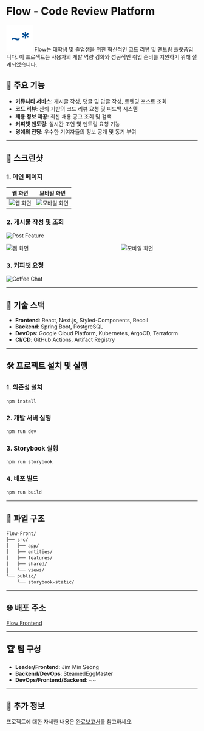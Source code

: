 # Flow - Code Review Platform

![Flow Logo](./public/icons/appIcon.svg) Flow는 대학생 및 졸업생을 위한 혁신적인 코드 리뷰 및 멘토링 플랫폼입니다.
이 프로젝트는 사용자의 개발 역량 강화와 성공적인 취업 준비를 지원하기 위해 설계되었습니다.

## 🌟 주요 기능

- **커뮤니티 서비스**: 게시글 작성, 댓글 및 답글 작성, 트렌딩 포스트 조회
- **코드 리뷰**: 신뢰 기반의 코드 리뷰 요청 및 피드백 시스템
- **채용 정보 제공**: 최신 채용 공고 조회 및 검색
- **커피챗 멘토링**: 실시간 조언 및 멘토링 요청 기능
- **명예의 전당**: 우수한 기여자들의 정보 공개 및 동기 부여

---

## 📸 스크린샷
### 1. 메인 페이지
| 웹 화면                               | 모바일 화면                           |
|---------------------------------------|---------------------------------------|
| ![웹 화면](https://private-user-images.githubusercontent.com/132000885/398391946-13133192-5af3-4f00-8d43-dbf46d7c8a8c.png?jwt=eyJhbGciOiJIUzI1NiIsInR5cCI6IkpXVCJ9.eyJpc3MiOiJnaXRodWIuY29tIiwiYXVkIjoicmF3LmdpdGh1YnVzZXJjb250ZW50LmNvbSIsImtleSI6ImtleTUiLCJleHAiOjE3MzUwMzY1NDksIm5iZiI6MTczNTAzNjI0OSwicGF0aCI6Ii8xMzIwMDA4ODUvMzk4MzkxOTQ2LTEzMTMzMTkyLTVhZjMtNGYwMC04ZDQzLWRiZjQ2ZDdjOGE4Yy5wbmc_WC1BbXotQWxnb3JpdGhtPUFXUzQtSE1BQy1TSEEyNTYmWC1BbXotQ3JlZGVudGlhbD1BS0lBVkNPRFlMU0E1M1BRSzRaQSUyRjIwMjQxMjI0JTJGdXMtZWFzdC0xJTJGczMlMkZhd3M0X3JlcXVlc3QmWC1BbXotRGF0ZT0yMDI0MTIyNFQxMDMwNDlaJlgtQW16LUV4cGlyZXM9MzAwJlgtQW16LVNpZ25hdHVyZT1iYmM1OTBiNDA4ODM5YmMyNDNmMTYwZWZmNWI2YTE1MjYzNzZlYWY2NzNiYWY3ZGRmMmFmZWYyZDlmYWUwYzA2JlgtQW16LVNpZ25lZEhlYWRlcnM9aG9zdCJ9.n0gEZg_zOotQTm802AzAhVtVb5twhjViA3bbSqLXbvo) | ![모바일 화면](https://private-user-images.githubusercontent.com/132000885/398392081-79dc4205-e429-4c42-a249-32382237888c.png?jwt=eyJhbGciOiJIUzI1NiIsInR5cCI6IkpXVCJ9.eyJpc3MiOiJnaXRodWIuY29tIiwiYXVkIjoicmF3LmdpdGh1YnVzZXJjb250ZW50LmNvbSIsImtleSI6ImtleTUiLCJleHAiOjE3MzUwMzY1NTAsIm5iZiI6MTczNTAzNjI1MCwicGF0aCI6Ii8xMzIwMDA4ODUvMzk4MzkyMDgxLTc5ZGM0MjA1LWU0MjktNGM0Mi1hMjQ5LTMyMzgyMjM3ODg4Yy5wbmc_WC1BbXotQWxnb3JpdGhtPUFXUzQtSE1BQy1TSEEyNTYmWC1BbXotQ3JlZGVudGlhbD1BS0lBVkNPRFlMU0E1M1BRSzRaQSUyRjIwMjQxMjI0JTJGdXMtZWFzdC0xJTJGczMlMkZhd3M0X3JlcXVlc3QmWC1BbXotRGF0ZT0yMDI0MTIyNFQxMDMwNTBaJlgtQW16LUV4cGlyZXM9MzAwJlgtQW16LVNpZ25hdHVyZT02ZjU0ODk1OGU4NTQ0Yjc4NDhmNjBlYTUzYWVmYzA5YmJiNzFmNTkzOGNjM2VlMjcwMGM0MTAxYjNiYTUzNTkwJlgtQW16LVNpZ25lZEhlYWRlcnM9aG9zdCJ9.sX23tUvhhcRglGYuVk5WTUes8AWosyVSpmOLfTiXKro) |






### 2. 게시물 작성 및 조회
![Post Feature](https://private-user-images.githubusercontent.com/132000885/398391480-c422c3fd-5310-4545-a56b-da4656f2aafe.png?jwt=eyJhbGciOiJIUzI1NiIsInR5cCI6IkpXVCJ9.eyJpc3MiOiJnaXRodWIuY29tIiwiYXVkIjoicmF3LmdpdGh1YnVzZXJjb250ZW50LmNvbSIsImtleSI6ImtleTUiLCJleHAiOjE3MzUwMzY1NTAsIm5iZiI6MTczNTAzNjI1MCwicGF0aCI6Ii8xMzIwMDA4ODUvMzk4MzkxNDgwLWM0MjJjM2ZkLTUzMTAtNDU0NS1hNTZiLWRhNDY1NmYyYWFmZS5wbmc_WC1BbXotQWxnb3JpdGhtPUFXUzQtSE1BQy1TSEEyNTYmWC1BbXotQ3JlZGVudGlhbD1BS0lBVkNPRFlMU0E1M1BRSzRaQSUyRjIwMjQxMjI0JTJGdXMtZWFzdC0xJTJGczMlMkZhd3M0X3JlcXVlc3QmWC1BbXotRGF0ZT0yMDI0MTIyNFQxMDMwNTBaJlgtQW16LUV4cGlyZXM9MzAwJlgtQW16LVNpZ25hdHVyZT0xZDZiOGE2YmU1NmFjM2Y5NmFlYmQ2OGQ4MTM0YTUxNTI2NmUwZjRhMjc0MWQyODdmMTY2MjJjYTBmZDI1M2Y2JlgtQW16LVNpZ25lZEhlYWRlcnM9aG9zdCJ9.fcYd2dq_R7_b6ogOS3k7fYLGDzQWAx5ClhOpFIzyiDQ)

<div style="display: flex; justify-content: space-between;">
  <img src="https://private-user-images.githubusercontent.com/132000885/398391528-36d1f2fa-fad7-4bba-8e3a-3d3d4f26056c.png?jwt=eyJhbGciOiJIUzI1NiIsInR5cCI6IkpXVCJ9.eyJpc3MiOiJnaXRodWIuY29tIiwiYXVkIjoicmF3LmdpdGh1YnVzZXJjb250ZW50LmNvbSIsImtleSI6ImtleTUiLCJleHAiOjE3MzUwMzY1NTAsIm5iZiI6MTczNTAzNjI1MCwicGF0aCI6Ii8xMzIwMDA4ODUvMzk4MzkxNTI4LTM2ZDFmMmZhLWZhZDctNGJiYS04ZTNhLTNkM2Q0ZjI2MDU2Yy5wbmc_WC1BbXotQWxnb3JpdGhtPUFXUzQtSE1BQy1TSEEyNTYmWC1BbXotQ3JlZGVudGlhbD1BS0lBVkNPRFlMU0E1M1BRSzRaQSUyRjIwMjQxMjI0JTJGdXMtZWFzdC0xJTJGczMlMkZhd3M0X3JlcXVlc3QmWC1BbXotRGF0ZT0yMDI0MTIyNFQxMDMwNTBaJlgtQW16LUV4cGlyZXM9MzAwJlgtQW16LVNpZ25hdHVyZT00MjgxZDVkMTMyMzA4ZTgzNWM0NGM2NTUzN2E5ZjVlYmM0OWQyNTMxZWYyNDcxMmFkZDdlMjZjNzBkN2E0N2ZiJlgtQW16LVNpZ25lZEhlYWRlcnM9aG9zdCJ9.6uXwbFhCa4_A7dtw6vhhbdwS3rvVCBHzTE-30lPo4Rs" alt="웹 화면" width="60%" />
  <img src="https://private-user-images.githubusercontent.com/132000885/398392106-3bb4f78b-c611-4a2e-ab46-26f7ae6ce6a3.png?jwt=eyJhbGciOiJIUzI1NiIsInR5cCI6IkpXVCJ9.eyJpc3MiOiJnaXRodWIuY29tIiwiYXVkIjoicmF3LmdpdGh1YnVzZXJjb250ZW50LmNvbSIsImtleSI6ImtleTUiLCJleHAiOjE3MzUwMzY1NTAsIm5iZiI6MTczNTAzNjI1MCwicGF0aCI6Ii8xMzIwMDA4ODUvMzk4MzkyMTA2LTNiYjRmNzhiLWM2MTEtNGEyZS1hYjQ2LTI2ZjdhZTZjZTZhMy5wbmc_WC1BbXotQWxnb3JpdGhtPUFXUzQtSE1BQy1TSEEyNTYmWC1BbXotQ3JlZGVudGlhbD1BS0lBVkNPRFlMU0E1M1BRSzRaQSUyRjIwMjQxMjI0JTJGdXMtZWFzdC0xJTJGczMlMkZhd3M0X3JlcXVlc3QmWC1BbXotRGF0ZT0yMDI0MTIyNFQxMDMwNTBaJlgtQW16LUV4cGlyZXM9MzAwJlgtQW16LVNpZ25hdHVyZT0zNDk2MWM5OWI2N2NhNGI0ODgwY2MxODc4ZTczMWEzOGUxODlmZDYxZGRmZmNkOTZmZTY5YmViYmNiNTdmYWRhJlgtQW16LVNpZ25lZEhlYWRlcnM9aG9zdCJ9.xxhqSev9BkQa9wieujQa7MSy_89tbYYKjJImKRh5AKE" alt="모바일 화면" width="40%" />
</div>


### 3. 커피챗 요청
![Coffee Chat](https://private-user-images.githubusercontent.com/132000885/398391588-84feccd0-5e15-4664-8dca-359b3c9cc63a.png?jwt=eyJhbGciOiJIUzI1NiIsInR5cCI6IkpXVCJ9.eyJpc3MiOiJnaXRodWIuY29tIiwiYXVkIjoicmF3LmdpdGh1YnVzZXJjb250ZW50LmNvbSIsImtleSI6ImtleTUiLCJleHAiOjE3MzUwMzY1NDksIm5iZiI6MTczNTAzNjI0OSwicGF0aCI6Ii8xMzIwMDA4ODUvMzk4MzkxNTg4LTg0ZmVjY2QwLTVlMTUtNDY2NC04ZGNhLTM1OWIzYzljYzYzYS5wbmc_WC1BbXotQWxnb3JpdGhtPUFXUzQtSE1BQy1TSEEyNTYmWC1BbXotQ3JlZGVudGlhbD1BS0lBVkNPRFlMU0E1M1BRSzRaQSUyRjIwMjQxMjI0JTJGdXMtZWFzdC0xJTJGczMlMkZhd3M0X3JlcXVlc3QmWC1BbXotRGF0ZT0yMDI0MTIyNFQxMDMwNDlaJlgtQW16LUV4cGlyZXM9MzAwJlgtQW16LVNpZ25hdHVyZT1iYmZmOGZiZmU3NDUyZjA1YjUxNWUzZjRjMzIxYmVmNzc0OWU1ZmJkY2IxYjZiODZkZTMzNjJkY2E0ZjZjZDk0JlgtQW16LVNpZ25lZEhlYWRlcnM9aG9zdCJ9.f4X1WEDhYRuNUsxbJu2pF52NMdUtt63l1HMJ_H4-8rk)


---

## 🚀 기술 스택

- **Frontend**: React, Next.js, Styled-Components, Recoil
- **Backend**: Spring Boot, PostgreSQL
- **DevOps**: Google Cloud Platform, Kubernetes, ArgoCD, Terraform
- **CI/CD**: GitHub Actions, Artifact Registry

---

## 🛠️ 프로젝트 설치 및 실행

### 1. 의존성 설치
```bash
npm install
```

### 2. 개발 서버 실행
```bash
npm run dev
```

### 3. Storybook 실행
```bash
npm run storybook
```

### 4. 배포 빌드
```bash
npm run build
```

---

## 📂 파일 구조
```plaintext
Flow-Front/
├── src/
│   ├── app/
│   ├── entities/
│   ├── features/
│   ├── shared/
│   └── views/
└── public/
    └── storybook-static/
```

---

## 🌐 배포 주소
[Flow Frontend](https://front.gcuflow.site)

---

## 🏆 팀 구성
- **Leader/Frontend**: Jim Min Seong
- **Backend/DevOps**: SteamedEggMaster 
- **DevOps/Frontend/Backend**: ~~

---

## 📖 추가 정보
프로젝트에 대한 자세한 내용은 [완료보고서](./docs/Flow_Final_Report.pdf)를 참고하세요.
